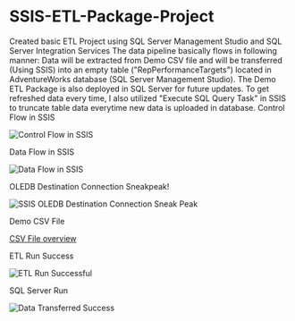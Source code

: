 # SSIS-ETL-Package-Project
Created basic ETL Project using SQL Server Management Studio and SQL Server Integration Services
The data pipeline basically flows in following manner:
Data will be extracted from Demo CSV file and will be transferred (Using SSIS) into an empty table ("RepPerformanceTargets") located in AdventureWorks database (SQL Server Management Studio).
The Demo ETL Package is also deployed in SQL Server for future updates.
To get refreshed data every time, I also utilized "Execute SQL Query Task" in SSIS to truncate table data everytime new data is uploaded in database.
Control Flow in SSIS

![Control Flow in SSIS](https://user-images.githubusercontent.com/75600348/121791039-654ed780-cb9a-11eb-917b-f489620ac400.JPG)

Data Flow in SSIS

![Data Flow in SSIS](https://user-images.githubusercontent.com/75600348/121791069-bbbc1600-cb9a-11eb-8da5-a52ac3d8227f.JPG)

OLEDB Destination Connection Sneakpeak!

![SSIS OLEDB Destination Connection Sneak Peak](https://user-images.githubusercontent.com/75600348/121791258-d1323f80-cb9c-11eb-82c0-3c34bc27d41a.JPG)

Demo CSV File

[CSV File overview](https://user-images.githubusercontent.com/75600348/121791072-c8d90500-cb9a-11eb-8ea4-e7063a379ae8.JPG)

ETL Run Success

![ETL Run Successful](https://user-images.githubusercontent.com/75600348/121791182-f7a3ab00-cb9b-11eb-9fec-03f9a56123d7.JPG)

SQL Server Run

![Data Transferred Success](https://user-images.githubusercontent.com/75600348/121791211-47827200-cb9c-11eb-8a29-dfe0be96c4cc.JPG)

